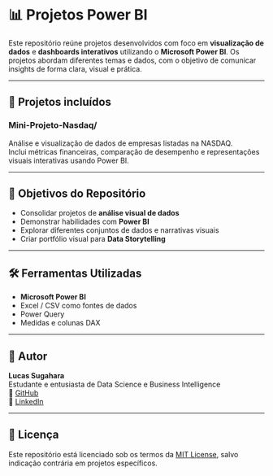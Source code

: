 # 📊 Projetos Power BI

Este repositório reúne projetos desenvolvidos com foco em **visualização de dados** e **dashboards interativos** utilizando o **Microsoft Power BI**. Os projetos abordam diferentes temas e dados, com o objetivo de comunicar insights de forma clara, visual e prática.

---

## 📁 Projetos incluídos

### Mini-Projeto-Nasdaq/
Análise e visualização de dados de empresas listadas na NASDAQ.  
Inclui métricas financeiras, comparação de desempenho e representações visuais interativas usando Power BI.

---

## 🎯 Objetivos do Repositório

- Consolidar projetos de **análise visual de dados**
- Demonstrar habilidades com **Power BI**
- Explorar diferentes conjuntos de dados e narrativas visuais
- Criar portfólio visual para **Data Storytelling**

---

## 🛠️ Ferramentas Utilizadas

- **Microsoft Power BI**
- Excel / CSV como fontes de dados
- Power Query
- Medidas e colunas DAX

---

## 👤 Autor

**Lucas Sugahara**  
Estudante e entusiasta de Data Science e Business Intelligence  
🔗 [GitHub](https://github.com/Sugaharaa)  
🔗 [LinkedIn](https://www.linkedin.com/in/lucas-sugahara)

---

## 📄 Licença

Este repositório está licenciado sob os termos da [MIT License](LICENSE), salvo indicação contrária em projetos específicos.
